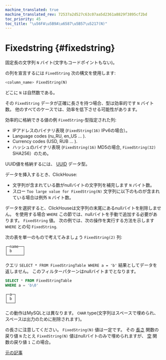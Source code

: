 ```yaml
---
machine_translated: true
machine_translated_rev: 72537a2d527c63c07aa5d2361a8829f3895cf2bd
toc_priority: 45
toc_title: "\u56FA\u5B9A\u6587\u5B57\u5217(N)"
---
```


# Fixedstring {#fixedstring}

固定長の文字列 `N` バイト(文字もコードポイントもない)。

の列を宣言するには `FixedString` 次の構文を使用します:

``` sql
<column_name> FixedString(N)
```

どこに `N` は自然数である。

その `FixedString` データが正確に長さを持つ場合、型は効率的です `N` バイト数。 他のすべてのケースでは、効率を低下させる可能性があります。

効率的に格納できる値の例 `FixedString`-型指定された列:

-   IPアドレスのバイナリ表現 (`FixedString(16)` IPv6の場合）。
-   Language codes (ru_RU, en_US … ).
-   Currency codes (USD, RUB … ).
-   ハッシュのバイナリ表現 (`FixedString(16)` MD5の場合, `FixedString(32)` SHA256）のため。

UUID値を格納するには、 [UUID](uuid.md) データ型。

データを挿入するとき、ClickHouse:

-   文字列が含まれている数がnullバイトの文字列を補完します `N` バイト数。
-   スロー `Too large value for FixedString(N)` 文字列に以下のものが含まれている場合は例外 `N` バイト数。

データを選択すると、ClickHouseは文字列の末尾にあるnullバイトを削除しません。 を使用する場合 `WHERE` この節では、nullバイトを手動で追加する必要があります。 `FixedString` 値。 次の例では、次の操作を実行する方法を示します `WHERE` との句 `FixedString`.

次の表を単一のもので考えてみましょう `FixedString(2)` 列:

``` text
┌─name──┐
│ b     │
└───────┘
```

クエリ `SELECT * FROM FixedStringTable WHERE a = 'b'` 結果としてデータを返しません。 このフィルターパターンはnullバイトまでとなります。

``` sql
SELECT * FROM FixedStringTable
WHERE a = 'b\0'
```

``` text
┌─a─┐
│ b │
└───┘
```

この動作はMySQLとは異なります。 `CHAR` type(文字列はスペースで埋められ、スペースは出力のために削除されます)。

の長さに注意してください。 `FixedString(N)` 値は一定です。 その [長さ](../../sql-reference/functions/array-functions.md#array_functions-length) 関数の戻り値 `N` たとえ `FixedString(N)` 値はnullバイトのみで埋められますが、 [空](../../sql-reference/functions/string-functions.md#empty) 関数の戻り値 `1` この場合。

[元の記事](https://clickhouse.com/docs/en/data_types/fixedstring/) <!--hide-->
